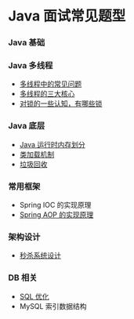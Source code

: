 # Java 面试常见题型

### Java 基础


### Java 多线程
- [多线程中的常见问题](https://github.com/crossoverJie/Java-Interview/blob/master/Thread-common-problem.md)
- [多线程的三大核心](https://github.com/crossoverJie/Java-Interview/blob/master/Threadcore.md)
- [对锁的一些认知，有哪些锁](https://github.com/crossoverJie/Java-Interview/blob/master/Java-lock.md)


### Java 底层
- [Java 运行时内存划分](https://github.com/crossoverJie/Java-Interview/blob/master/MemoryAllocation.md)
-  [类加载机制](https://github.com/crossoverJie/Java-Interview/blob/master/ClassLoad.md)
- [垃圾回收](https://github.com/crossoverJie/Java-Interview/blob/master/GarbageCollection.md)

### 常用框架

- Spring IOC 的实现原理
- [Spring AOP 的实现原理](https://github.com/crossoverJie/Java-Interview/blob/master/SpringAOP.md) 

### 架构设计
- [秒杀系统设计](https://github.com/crossoverJie/Java-Interview/blob/master/Spike.md)


### DB 相关

- [SQL 优化](https://github.com/crossoverJie/Java-Interview/blob/master/SQL-optimization.md)
- MySQL 索引数据结构
